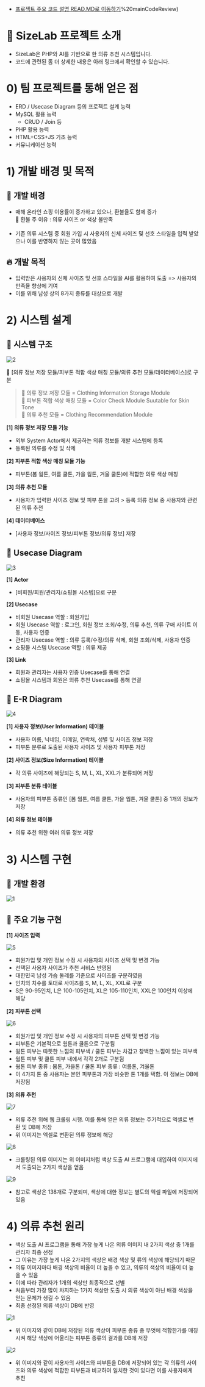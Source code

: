 - [프로젝트 주요 코드 설명 READ.MD로 이동하기](https://github.com/irishNoah/SizeLab/tree/main/005)%20mainCodeReview)

# :blue_book: SizeLab 프로젝트 소개
- SizeLab은 PHP와 AI를 기반으로 한 의류 추천 시스템입니다.
- 코드에 관련된 좀 더 상세한 내용은 아래 링크에서 확인할 수 있습니다.

# 0) 팀 프로젝트를 통해 얻은 점
- ERD / Usecase Diagram 등의 프로젝트 설계 능력
- MySQL 활용 능력
  - CRUD / Join 등
- PHP 활용 능력
- HTML+CSS+JS 기초 능력
- 커뮤니케이션 능력

# 1) 개발 배경 및 목적

## :penguin: 개발 배경
- 매해 온라인 쇼핑 이용률이 증가하고 있으나, 환불율도 함께 증가<br>
🚨 환불 주 이유 : 의류 사이즈 or 색상 불만족<br><br>
- 기존 의류 시스템 중 회원 가입 시 사용자의 신체 사이즈 및 선호 스타일을 입력 받았으나 이를 반영하지 않는 곳이 많았음<br>

## :fire: 개발 목적
-  입력받은 사용자의 신체 사이즈 및 선호 스타일을 AI를 활용하여 도출 => 사용자의 만족율 향상에 기여<br>
- 이를 위해 남성 상의 8가지 종류를 대상으로 개발

# 2) 시스템 설계

## :tada: 시스템 구조

![2](https://user-images.githubusercontent.com/80700537/180348997-4ba31fe2-d007-4a96-b60a-a90793bdab76.JPG)

:speech_balloon: [의류 정보 저장 모듈/피부톤 적합 색상 매칭 모듈/의류 추천 모듈/데이터베이스]로 구분<br>

> :rotating_light: 의류 정보 저장 모듈 = Clothing Information Storage Module<br> :rotating_light: 피부톤 적합 색상 매칭 모듈 = Color Check Module Suutable for Skin Tone<br> :rotating_light: 의류 추천 모듈 = Clothing Recommendation Module


__[1] 의류 정보 저장 모듈 기능__<br>
- 외부 System Actor에서 제공하는 의류 정보를 개발 시스템에 등록<br>
- 등록된 의류를 수정 및 삭제<br>

__[2] 피부톤 적합 색상 매칭 모듈 기능__<br>
- 피부톤(봄 웜톤, 여름 쿨톤, 가을 웜톤, 겨울 쿨톤)에 적합한 의류 색상 매칭<br>

__[3] 의류 추천 모듈__<br>
- 사용자가 입력한 사이즈 정보 및 피부 톤을 고려 > 등록 의류 정보 중 사용자와 관련된 의류 추천<br>

__[4] 데이터베이스__<br>
- [사용자 정보/사이즈 정보/피부톤 정보/의류 정보] 저장<br>

## :pushpin: Usecase Diagram
![3](https://user-images.githubusercontent.com/80700537/180349264-ceedfffd-bcf5-49c1-a4a3-eb7de0e77883.JPG)

__[1] Actor__<br>
- [비회원/회원/관리자/쇼핑몰 시스템]으로 구분<br>

__[2] Usecase__<br>
- 비회원 Usecase 역할 : 회원가입<br>
- 회원 Usecase 역할 : 로그인, 회원 정보 조회/수정, 의류 추천, 의류 구매 사이트 이동, 사용자 인증<br>
- 관리자 Usecase 역할 : 의류 등록/수정/의류 삭제, 회원 조회/삭제, 사용자 인증<br>
- 쇼핑몰 시스템 Usecase 역할 : 의류 제공<br>

__[3] Link__<br>
- 회원과 관리자는 사용자 인증 Usecase를 통해 연결<br>
- 쇼핑몰 시스템과 회원은 의류 추천 Usecase를 통해 연결<br>

## :notebook_with_decorative_cover: E-R Diagram
![4](https://user-images.githubusercontent.com/80700537/180349360-1d16bdf9-eb63-41fe-b37e-d894f11f4c72.JPG)

__[1] 사용자 정보(User Information) 테이블__<br>
- 사용자 이름, 닉네임, 이메일, 연락처, 성별 및 사이즈 정보 저장<br>
- 피부톤 분류로 도출된 사용자 사이즈 및 사용자 피부톤 저장<br>

__[2] 사이즈 정보(Size Information) 테이블__<br>
- 각 의류 사이즈에 해당되는 S, M, L, XL, XXL가 분류되어 저장<br>

__[3] 피부톤 분류 테이블__<br>
- 사용자의 피부톤 종류인 [봄 웜톤, 여름 쿨톤, 가을 웜톤, 겨울 쿨톤] 중 1개의 정보가 저장<br>

__[4] 의류 정보 테이블__<br>
- 의류 추천 위한 여러 의류 정보 저장<br>

# 3) 시스템 구현
## :dart: 개발 환경
![1](https://user-images.githubusercontent.com/80700537/180343426-1bff7ba4-b852-47a2-9604-d27925cb894f.JPG)

## :monorail: 주요 기능 구현
__[1] 사이즈 입력__

![5](https://user-images.githubusercontent.com/80700537/180349681-75df1df8-4dd0-40cf-9957-fef588b4223f.JPG)

- 회원가입 및 개인 정보 수정 시 사용자의 사이즈 선택 및 변경 가능<br>
- 선택된 사용자 사이즈가 추천 서비스 반영됨<br>
- 대한민국 남성 가슴 둘레를 기준으로 사이즈를 구분하였음<br>
- 인치의 치수를 토대로 사이즈를 S, M, L, XL, XXL로 구분<br>
- S은 90-95인치, L은 100-105인치, XL은 105-110인치, XXL은 100인치 이상에 해당<br>

__[2] 피부톤 선택__

![6](https://user-images.githubusercontent.com/80700537/180349697-bf412265-4949-4c24-8711-ef4857880292.JPG)

- 회원가입 및 개인 정보 수정 시 사용자의 피부톤 선택 및 변경 가능<br>
- 피부톤은 기본적으로 웜톤과 쿨톤으로 구분됨<br>
- 웜톤 피부는 따뜻한 느낌의 피부색 / 쿨톤 피부는 차갑고 창백한 느낌이 있는 피부색<br>
- 웜톤 피부 및 쿨톤 피부 내에서 각각 2개로 구분됨<br>
- 웜톤 피부 종류 : 봄톤, 가을톤 / 쿨톤 피부 종류 : 여름톤, 겨울톤<br>
- 이 4가지 톤 중 사용자는 본인 피부톤과 가장 비슷한 톤 1개를 택함. 이 정보는 DB에 저장됨<br>

__[3] 의류 추천__

![7](https://user-images.githubusercontent.com/80700537/180349717-775af66d-b010-402a-88cd-0acbf9c81277.JPG)

- 의류 추천 위해 웹 크롤링 시행. 이를 통해 얻은 의류 정보는 주기적으로 엑셀로 변환 및 DB에 저장<br>
- 위 이미지는 엑셀로 변환된 의류 정보에 해당<br>

![8](https://user-images.githubusercontent.com/80700537/180349737-da46373a-7945-497d-9461-fdf4608b5c14.JPG)

- 크롤링된 의류 이미지는 위 이미지처럼 색상 도출 AI 프로그램에 대입하여 이미지에서 도출되는 2가지 색상을 얻음<br>

![9](https://user-images.githubusercontent.com/80700537/180349760-1c61b127-cda2-456b-9436-1a85ed11f0ed.JPG)

- 참고로 색상은 138개로 구분되며, 색상에 대한 정보는 별도의 엑셀 파일에 저장되어 있음 <br>

# 4) 의류 추천 원리
- 색상 도출 AI 프로그램을 통해 가장 높게 나온 의류 이미지 내 2가지 색상 중 1개를 관리자 최종 선정<br>
- 그 이유는 가장 높게 나온 2가지의 색상은 배경 색상 및 류의 색상에 해당되기 때문<br>
- 의류 이미지마다 배경 색상의 비율이 더 높을 수 있고, 의류의 색상의 비율이 더 높을 수 있음<br>
- 이에 따라 관리자가 1개의 색상만 최종적으로 선별<br>
- 처음부터 가장 많이 차지하는 1가지 색상만 도출 시 의류 색상이 아닌 배경 색상을 얻는 문제가 생길 수 있음<br>
- 최종 선정된 의류 색상이 DB에 반영<br>

![1](https://user-images.githubusercontent.com/80700537/180350135-8c560e6d-2645-4422-b9bf-e2c2b3b2e4a7.JPG)

- 위 이미지와 같이 DB에 저장된 의류 색상이 피부톤 종류 중 무엇에 적합한가를 매칭시켜 해당 색상에 어울리는 피부톤 종류의 결과를 DB에 저장<br>

![2](https://user-images.githubusercontent.com/80700537/180350146-4fa0c5cf-9ecf-4e42-a34c-ef8662861f78.JPG)

- 위 이미지와 같이 사용자의 사이즈와 피부톤을 DB에 저장되어 있는 각 의류의 사이즈와 의류 색상에 적합한 피부톤과 비교하여 일치한 것이 있다면 이를 사용자에게 추천<br>










